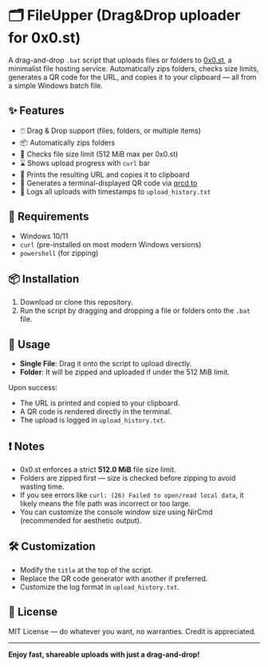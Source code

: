 # 🗂️ FileUpper (Drag&Drop uploader for 0x0.st)

A drag-and-drop `.bat` script that uploads files or folders to [0x0.st](https://0x0.st), a minimalist file hosting service. Automatically zips folders, checks size limits, generates a QR code for the URL, and copies it to your clipboard — all from a simple Windows batch file.

## ✨ Features

- 🖱️ Drag & Drop support (files, folders, or multiple items)
- 📦 Automatically zips folders
- 📏 Checks file size limit (512 MiB max per 0x0.st)
- ⌛ Shows upload progress with `curl` bar
- 🔗 Prints the resulting URL and copies it to clipboard
- 📱 Generates a terminal-displayed QR code via [qrcd.to](https://qrcd.to)
- 📝 Logs all uploads with timestamps to `upload_history.txt`

## 🧰 Requirements

- Windows 10/11
- `curl` (pre-installed on most modern Windows versions)
- `powershell` (for zipping)

## 📦 Installation

1. Download or clone this repository.
3. Run the script by dragging and dropping a file or folders onto the `.bat` file.

## 🚀 Usage

- **Single File**: Drag it onto the script to upload directly.
- **Folder**: It will be zipped and uploaded if under the 512 MiB limit.

Upon success:
- The URL is printed and copied to your clipboard.
- A QR code is rendered directly in the terminal.
- The upload is logged in `upload_history.txt`.

## ❗ Notes

- 0x0.st enforces a strict **512.0 MiB** file size limit.
- Folders are zipped first — size is checked before zipping to avoid wasting time.
- If you see errors like `curl: (26) Failed to open/read local data`, it likely means the file path was incorrect or too large.
- You can customize the console window size using NirCmd (recommended for aesthetic output).

## 🛠 Customization

- Modify the `title` at the top of the script.
- Replace the QR code generator with another if preferred.
- Customize the log format in `upload_history.txt`.

## 📃 License

MIT License — do whatever you want, no warranties. Credit is appreciated.

---

**Enjoy fast, shareable uploads with just a drag-and-drop!**
